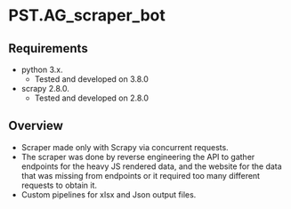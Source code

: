 # PST.AG_scraper_bot

## Requirements
- python 3.x.
  - Tested and developed on 3.8.0
- scrapy 2.8.0.
  - Tested and developed on 2.8.0

## Overview
- Scraper made only with Scrapy via concurrent requests.
- The scraper was done by reverse engineering the API to gather endpoints for the heavy JS rendered data, and the website for the data that was missing from endpoints or it required too many different requests to obtain it.
- Custom pipelines for xlsx and Json output files.
